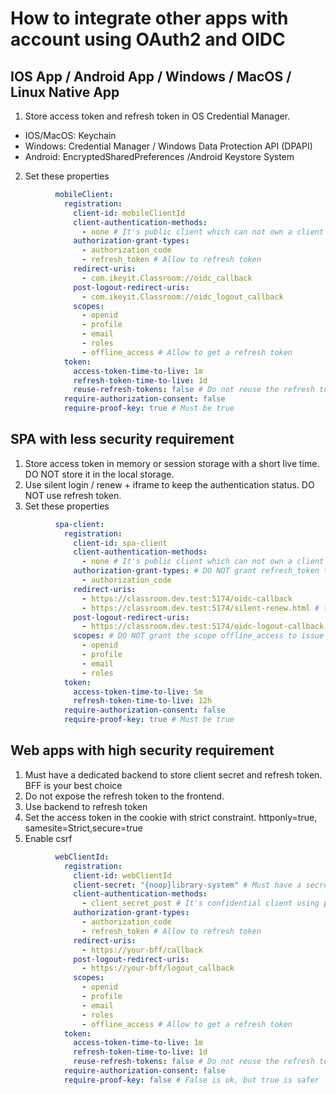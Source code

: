 # How to integrate other apps with account using OAuth2 and OIDC
## IOS App / Android App / Windows / MacOS / Linux Native App
1. Store access token and refresh token in OS Credential Manager. 
- IOS/MacOS: Keychain
- Windows: Credential Manager / Windows Data Protection API (DPAPI)
- Android: EncryptedSharedPreferences /Android Keystore System

2. Set these properties
```yaml
          mobileClient:
            registration:
              client-id: mobileClientId
              client-authentication-methods:
                - none # It's public client which can not own a client secret. Set the property to none
              authorization-grant-types:
                - authorization_code
                - refresh_token # Allow to refresh token
              redirect-uris:
                - com.ikeyit.Classroom://oidc_callback 
              post-logout-redirect-uris:
                - com.ikeyit.Classroom://oidc_logout_callback
              scopes:
                - openid
                - profile
                - email
                - roles
                - offline_access # Allow to get a refresh token
            token:
              access-token-time-to-live: 1m
              refresh-token-time-to-live: 1d
              reuse-refresh-tokens: false # Do not reuse the refresh token
            require-authorization-consent: false
            require-proof-key: true # Must be true
```
## SPA with less security requirement
1. Store access token in memory or session storage with a short live time. DO NOT store it in the local storage.
2. Use silent login / renew + iframe to keep the authentication status. DO NOT use refresh token.
3. Set these properties
```yaml
          spa-client:
            registration:
              client-id: spa-client
              client-authentication-methods:
                - none # It's public client which can not own a client secret. Set the property to none
              authorization-grant-types: # DO NOT grant refresh_token to allow refresh token
                - authorization_code
              redirect-uris:
                - https://classroom.dev.test:5174/oidc-callback
                - https://classroom.dev.test:5174/silent-renew.html # the call back is for silent login / renew
              post-logout-redirect-uris:
                - https://classroom.dev.test:5174/oidc-logout-callback
              scopes: # DO NOT grant the scope offline_access to issue refresh token
                - openid
                - profile
                - email
                - roles
            token:
              access-token-time-to-live: 5m
              refresh-token-time-to-live: 12h
            require-authorization-consent: false
            require-proof-key: true # Must be true
```
## Web apps with high security requirement
1. Must have a dedicated backend to store client secret and refresh token. BFF is your best choice
2. Do not expose the refresh token to the frontend.
3. Use backend to refresh token
4. Set the access token in the cookie with strict constraint. httponly=true, samesite=Strict,secure=true
5. Enable csrf
```yaml
          webClientId:
            registration:
              client-id: webClientId
              client-secret: "{noop}library-system" # Must have a secret
              client-authentication-methods:
                - client_secret_post # It's confidential client using post secret to authenticate the client
              authorization-grant-types:
                - authorization_code
                - refresh_token # Allow to refresh token
              redirect-uris:
                - https://your-bff/callback
              post-logout-redirect-uris:
                - https://your-bff/logout_callback
              scopes:
                - openid
                - profile
                - email
                - roles
                - offline_access # Allow to get a refresh token
            token:
              access-token-time-to-live: 1m
              refresh-token-time-to-live: 1d
              reuse-refresh-tokens: false # Do not reuse the refresh token
            require-authorization-consent: false
            require-proof-key: false # False is ok, but true is safer
```